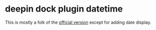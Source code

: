 deepin dock plugin datetime
============

This is mostly a folk of the [official version](https://github.com/linuxdeepin/dde-dock/tree/master/plugins/datetime) except for adding date display. 
